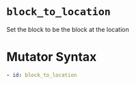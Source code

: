 # `block_to_location`

Set the block to be the block at the location

# Mutator Syntax
```yaml
- id: block_to_location
```
